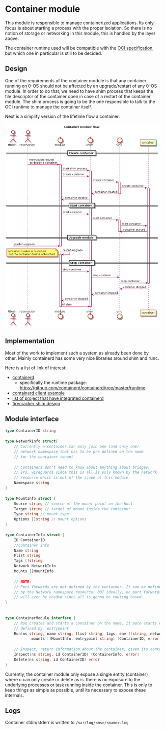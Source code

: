 # Container module

This module is responsible to manage containerized applications.
Its only focus is about starting a process with the proper isolation. So there is no notion of storage or networking in this module, this is handled by the layer above.

The container runtime used will be compatible with the [OCI specification](https://github.com/opencontainers/runtime-spec), but which one in particular is still to be decided.

## Design

One of the requirements of the container module is that any container running on 0-OS should not be affected by an upgrade/restart of any 0-OS module.
In order to do that, we need to have shim process that keeps the file descriptor of the container open in case of a restart of the container module. The shim process is going to be the one responsible to talk to the OCI runtime to manage the container itself.

Next is a simplify version of the lifetime flow a container:

![flow](../../assets/Container_module_flow.png)

## Implementation

Most of the work to implement such a system as already been done by other. Mainly containerd has some very nice libraries around
shim and runc.

Here is a list of link of interest:
- [containerd](https://github.com/containerd/containerd)
  - specifically the runtime package: https://github.com/containerd/containerd/tree/master/runtime
- [containerd client example](https://github.com/containerd/containerd/blob/master/docs/getting-started.md)
- [list of project that have integrated containerd](https://github.com/containerd/containerd/blob/master/ADOPTERS.md)
- [firecracker shim design](https://github.com/firecracker-microvm/firecracker-containerd/blob/master/docs/shim-design.md)


## Module interface

```go
type ContainerID string

type NetworkInfo struct{
    // Currently a container can only join one (and only one)
    // network namespace that has to be pre defined on the node
    // for the container tenant
    
    // Containers don't need to know about anything about bridges,
    // IPs, wireguards since this is all is only known by the network
    // resource which is out of the scope of this module
    Namespace string
}

type MountInfo struct {
    Source string // source of the mount point on the host
    Target string // target of mount inside the container
    Type string // mount type
    Options []string // mount options
}

type ContainerInfo struct {
    ID ContainerID
    //Container info
    Name string
    Flist string 
    Tags []string
    Network NetworkInfo
    Mounts []MountInfo

    // NOTE:
    // Port forwards are not defined by the container. It can be defined
    // by the Network namespace resource. BUT ideally, no port forwards 
    // will ever be needed since all is gonna be routing based.
}


type ContainerModule interface {
    // Run creates and starts a container on the node. It auto starts commnad line
    // defined by `entrypoint`
    Run(ns string, name string, flist string, tags, env []string, network NetworkInfo, 
            mounts []MountInfo, entrypoint string) (ContainerID, error)

    // Inspect, return information about the container, given its container id
    Inspect(ns string, id ContainerID) (ContainerInfo, error)
    Delete(ns string, id ContainerID) error
}
```

Currently, the container module only expose a single entity (container) where u can only create or delete as is. there
is no exposure to the underlying processes or task running inside the container. This is only to keep things as simple
as possible, until its necessary to expose these internals.

## Logs
Container stdin/stderr is written to `/var/log/<ns>/<name>.log`